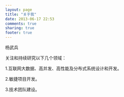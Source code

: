 ```yaml
---
layout: page
title: "关于我"
date: 2013-06-17 22:53
comments: true
sharing: true
footer: true
---
```


杨武兵

关注和持续研究以下几个领域：

1.互联网大数据、高并发、高性能及分布式系统设计和开发。

2.敏捷项目开发。

3.技术团队建设。